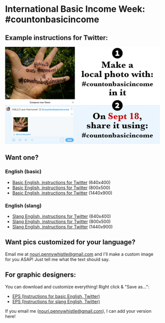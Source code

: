 # International Basic Income Week: #countonbasicincome

## Example instructions for Twitter:

![Example #countonbasicincome instructions for twitter](https://raw.githubusercontent.com/nouripen/interational-basic-income-week/master/count-on-basic-income/exports/instructions-twitter-EN_basic%20(640x400).jpg)


## Want one?

### English (basic)

- [Basic English, instructions for Twitter](https://raw.githubusercontent.com/nouripen/interational-basic-income-week/master/count-on-basic-income/exports/instructions-twitter-EN_basic%20(640x400).jpg) (640x400)
- [Basic English, instructions for Twitter](https://raw.githubusercontent.com/nouripen/interational-basic-income-week/master/count-on-basic-income/exports/instructions-twitter-EN_basic%20(800x500).jpg) (800x500)
- [Basic English, instructions for Twitter](https://raw.githubusercontent.com/nouripen/interational-basic-income-week/master/count-on-basic-income/exports/instructions-twitter-EN_basic%20(1440x900).jpg) (1440x900)

### English (slang)

- [Slang English, instructions for Twitter](https://raw.githubusercontent.com/nouripen/interational-basic-income-week/master/count-on-basic-income/exports/instructions-twitter-EN_slang%20(640x400).jpg) (640x400)
- [Slang English, instructions for Twitter](https://raw.githubusercontent.com/nouripen/interational-basic-income-week/master/count-on-basic-income/exports/instructions-twitter-EN_slang%20(800x500).jpg) (800x500)
- [Slang English, instructions for Twitter](https://raw.githubusercontent.com/nouripen/interational-basic-income-week/master/count-on-basic-income/exports/instructions-twitter-EN_slang%20(1440x900).jpg) (1440x900)


## Want pics customized for your language?

Email me at nouri.pennywhistle@gmail.com and I'll make a custom image for you ASAP!
Just tell me what the text should say.


## For graphic designers:

You can download and customize everything! Right click & "Save as...":
- [EPS (Instructions for basic English, Twitter)](https://raw.githubusercontent.com/nouripen/interational-basic-income-week/master/count-on-basic-income/instructions-twitter-EN_basic.eps)
- [EPS (Instructions for slang English, Twitter)](https://raw.githubusercontent.com/nouripen/interational-basic-income-week/master/count-on-basic-income/instructions-twitter-EN_slang.eps)

If you email me (nouri.pennywhistle@gmail.com), I can add your version here!
